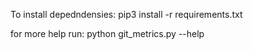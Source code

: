 To install depedndensies:
	pip3 install -r requirements.txt

for more help run:
	python git_metrics.py --help
